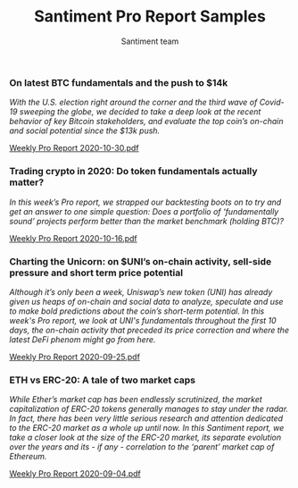 ﻿---
title: Santiment Pro Report Samples
author: Santiment team
---

### On latest BTC fundamentals and the push to $14k

*With the U.S. election right around the corner and the third wave of Covid-19 sweeping the globe, we decided to take a deep look at the recent behavior of key Bitcoin stakeholders, and evaluate the top coin’s on-chain and social potential since the $13k push.*

[Weekly Pro Report 2020-10-30.pdf](https://s3-us-west-2.amazonaws.com/secure.notion-static.com/b3e39b5f-5c09-457e-a1a5-31dd68dc9ffa/Weekly_Pro_Report_2020-10-30.pdf)

### Trading crypto in 2020: Do token fundamentals actually matter?

*In this week’s Pro report, we strapped our backtesting boots on to try and get an answer to one simple question:
Does a portfolio of ‘fundamentally sound’ projects perform better than the market benchmark (holding BTC)?*

[Weekly Pro Report 2020-10-16.pdf](https://s3-us-west-2.amazonaws.com/secure.notion-static.com/f7a42286-3280-4795-a550-720e9548065f/Weekly_Pro_Report_2020-10-16.pdf)

### Charting the Unicorn: on $UNI’s on-chain activity, sell-side pressure and short term price potential

*Although it’s only been a week, Uniswap’s new token (UNI) has already given us heaps of on-chain and social data to analyze, speculate and use to make bold predictions about the coin’s short-term potential. In this week's Pro report, we look at UNI's fundamentals throughout the first 10 days, the on-chain activity that preceded its price correction and where the latest DeFi phenom might go from here.*

[Weekly Pro Report 2020-09-25.pdf](https://s3-us-west-2.amazonaws.com/secure.notion-static.com/58477c58-0e66-4b8c-a459-89cd53160a5b/Weekly_Pro_Report_2020-09-25.pdf)

### ETH vs ERC-20: A tale of two market caps

*While Ether’s market cap has been endlessly scrutinized, the market capitalization of ERC-20 tokens generally manages to stay under the radar.
In fact, there has been very little serious research and attention dedicated to the ERC-20 market as a whole up until now.
In this Santiment report, we take a closer look at the size of the ERC-20 market, its separate evolution over the years and its - if any - correlation to the ‘parent’ market cap of Ethereum.*

[Weekly Pro Report 2020-09-04.pdf](https://s3-us-west-2.amazonaws.com/secure.notion-static.com/169f234f-42cb-4f05-8973-2b3dce2dbc26/Weekly_Pro_Report_2020-09-04.pdf)

